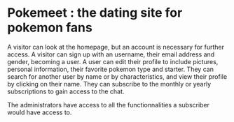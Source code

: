 # Pokemeet : the dating site for pokemon fans
A visitor can look at the homepage, but an account is necessary for further access.
A visitor can sign up with an username, their email address and gender, becoming a user.
A user can edit their profile to include pictures, personal information, their favorite pokemon type and starter.
They can search for another user by name or by characteristics, and view their profile by clicking on their name.
They can subscribe to the monthly or yearly subscriptions to gain access to the chat.

The administrators have access to all the functionnalities a subscriber would have access to.
